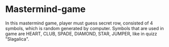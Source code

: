 # Mastermind-game

In this mastermind game, player must guess secret row, consisted of 4 symbols, which is random generated by computer. Symbols that are used in game are HEART, CLUB, SPADE, DIAMOND, STAR, JUMPER, like in quizz "Slagalica".
